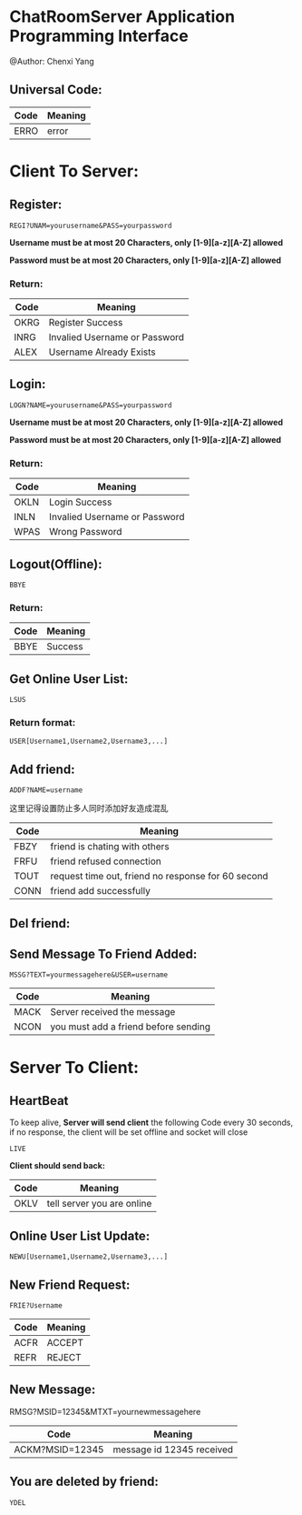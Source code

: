 # ChatRoomServer Application Programming Interface

@Author: Chenxi Yang

## Universal Code:

|Code|Meaning|
|----|-------|
|ERRO|error|


# Client To Server:

## Register:

`REGI?UNAM=yourusername&PASS=yourpassword`

**Username must be at most 20 Characters, only [1-9][a-z][A-Z] allowed**

**Password must be at most 20 Characters, only [1-9][a-z][A-Z] allowed**

### Return:

|Code|Meaning|
|----|-------|
|OKRG|Register Success|
|INRG|Invalied Username or Password|
|ALEX|Username Already Exists|

## Login:

`LOGN?NAME=yourusername&PASS=yourpassword`

**Username must be at most 20 Characters, only [1-9][a-z][A-Z] allowed**

**Password must be at most 20 Characters, only [1-9][a-z][A-Z] allowed**

### Return:

|Code|Meaning|
|----|-------|
|OKLN|Login Success|
|INLN|Invalied Username or Password|
|WPAS|Wrong Password|

## Logout(Offline):

`BBYE`

### Return:

|Code|Meaning|
|----|-------|
|BBYE|Success|

## Get Online User List:

`LSUS`

### Return format:

`USER[Username1,Username2,Username3,...]`


## Add friend:

`ADDF?NAME=username`

这里记得设置防止多人同时添加好友造成混乱

|Code|Meaning|
|----|-------|
|FBZY|friend is chating with others|
|FRFU|friend refused connection|
|TOUT|request time out, friend no response for 60 second|
|CONN|friend add successfully|

## Del friend:


## Send Message To Friend Added:

`MSSG?TEXT=yourmessagehere&USER=username `

|Code|Meaning|
|----|-------|
|MACK|Server received the message|
|NCON|you must add a friend before sending|

# Server To Client:

## HeartBeat

To keep alive, **Server will send client** the following Code every 30 seconds, if no response, the client will be set offline and socket will close

`LIVE`

**Client should send back:**

|Code|Meaning|
|----|-------|
|OKLV|tell server you are online|

## Online User List Update:

`NEWU[Username1,Username2,Username3,...]`

## New Friend Request:

`FRIE?Username`

|Code|Meaning|
|----|-------|
|ACFR|ACCEPT|
|REFR|REJECT|

## New Message:

RMSG?MSID=12345&MTXT=yournewmessagehere

|Code|Meaning|
|----|-------|
|ACKM?MSID=12345|message id 12345 received|

## You are deleted by friend:

`YDEL`
